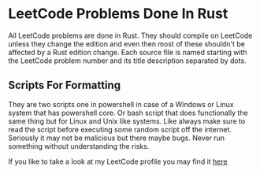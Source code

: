 # LeetCode Problems Done In Rust

All LeetCode problems are done in Rust. They should compile on LeetCode unless they change the edition and even then most of these shouldn't be affected by a Rust edition change. Each source file is named starting with the LeetCode problem number and its title description separated by dots.

## Scripts For Formatting

They are two scripts one in powershell in case of a Windows or Linux system that has powershell core. Or bash script that does functionally the same thing but for Linux and Unix like systems. Like always make sure to read the script before executing some random script off the internet. Seriously it may not be malicious but there maybe bugs. Never run something without understanding the risks.


If you like to take a look at my LeetCode profile you may find it [here](https://leetcode.com/dlope073/)


